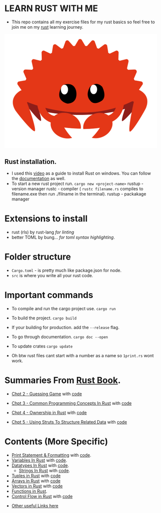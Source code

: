 # LEARN RUST WITH ME

- This repo contains all my exercise files for my rust basics so feel free to join me on my [rust](https://www.rust-lang.org/) learning journey.

![rust muscot](./docs/images/muscot.png)

## Rust installation.

- I used this [video](https://youtu.be/enk0o7eWNsc) as a guide to install Rust on windows. You can follow the [documentation](https://www.rust-lang.org/learn/get-started) as well.
- To start a new rust project run.
  `cargo new <project-name>`
  rustup - version manager
  rustc - compiler ( `rustc filename.rs` compiles to filename.exe then run ./filname in the terminal).
  rustup - packakage manager

# Extensions to install

- rust (rls) by rust-lang _for linting_
- better TOML by bung... _for toml syntax highlighting_.

# Folder structure

- `Cargo.toml` - is pretty much like package.json for node.
- `src` is where you write all your rust code.

# Important commands

- To compile and run the cargo project use.
  `cargo run `
- To build the project.
  `cargo build`
- If your building for production. add the `--release` flag.
- To go through documentation.
  `cargo doc --open`
- To update crates
  `cargo update`

- Oh btw rust files cant start with a number as a name so `1print.rs` wont work.

# Summaries From [Rust Book](./docs/rust-programming-language-steve-klabnik.pdf).

- [Chpt 2 - Guessing Game](/docs/rust_book/0x02-GuessingGame.md) with [code](/src/guessing_game.rs)

- [Chpt 3 - Common Programming Concepts In Rust](/docs/rust_book/0x03-Common_Programming_Concepts.md) with [code](/src/)
- [Chpt 4 - Ownership in Rust](/docs/rust_book/0x04-Ownership.md) with [code](/src/)
- [Chpt 5 - Using Struts To Structure Related Data](/docs/rust_book/0x05-Struts.md) with [code](/src/)

# Contents (More Specific)

- [Print Statement & Formatting](/docs/0x1print.md) with [code](/src/print.rs).
- [Variables In Rust](/docs/0x2vars.md) with [code](/src/vars.rs).
- [Datatypes In Rust](/docs/0x03data-types.md) with [code](/src/types.rs).
  - [Strings In Rust](/docs/0x04-Strings.md) with [code](/src/strings.rs).
- [Tuples in Rust](/docs/0x05-Tuples.md) with [code](/src/tuples.rs)
- [Arrays in Rust](/docs/0x06-Arrays.md) with [code](/src/arrays.rs)
- [Vectors in Rust](/docs/0x07-Vectors.md) with [code](/src/vectors.rs)
- [Functions in Rust](/docs/0x08-Functions.md).
- [Control Flow in Rust](/docs/0x09-Control_flow.md) with [code](/src/control_flow.rs)

<!-- 52:49 -->

- [Other useful Links here](/tut.md)
